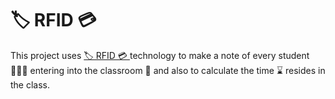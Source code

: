 # 🏷️ RFID 💳
This project uses <a href="https://github.com/hemant467/RFID"> 🏷️ RFID 💳 </a> technology to make a note of every student 🙋🏻‍♂️ entering into the classroom 🏫 and also to calculate the time ⌛ resides in the class.
